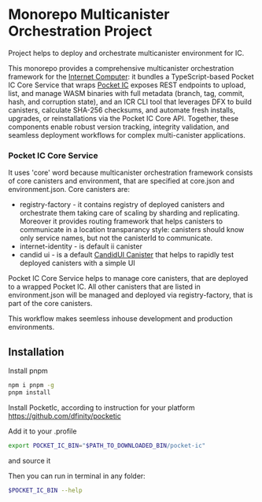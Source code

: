# Monorepo Multicanister Orchestration Project

Project helps to deploy and orchestrate multicanister environment for IC.

This monorepo provides a comprehensive multicanister orchestration framework for the [Internet Computer](https://github.com/DFINITY): it bundles a TypeScript-based Pocket IC Core Service that wraps [Pocket IC](https://github.com/dfinity/pocketic) exposes REST endpoints to upload, list, and manage WASM binaries with full metadata (branch, tag, commit, hash, and corruption state), and an ICR CLI tool that leverages DFX to build canisters, calculate SHA-256 checksums, and automate fresh installs, upgrades, or reinstallations via the Pocket IC Core API. Together, these components enable robust version tracking, integrity validation, and seamless deployment workflows for complex multi-canister applications.

### Pocket IC Core Service
It uses 'core' word because multicanister orchestration framework consists of core canisters and environment, that are specified at core.json and environment.json.
Core canisters are:
 - registry-factory - it contains registry of deployed canisters and orchestrate them taking care of scaling by sharding and replicating. Moreover it provides routing framework that helps canisters to communicate in a location transparancy style: canisters should know only service names, but not the canisterId to communicate.
 - internet-identity - is default ii canister
 - candid ui - is a default [CandidUI Canister](https://github.com/dfinity/candid/tree/master/tools/ui) that helps to rapidly test deployed canisters with a simple UI

Pocket IC Core Service helps to manage core canisters, that are deployed to a wrapped Pocket IC. All other canisters that are listed in environment.json will be managed and deployed via registry-factory, that is part of the core canisters.

This workflow makes seemless inhouse development and production environments.


## Installation

Install pnpm
```sh
npm i pnpm -g
pnpm install
```

Install PocketIc, according to instruction for your platform
https://github.com/dfinity/pocketic

Add it to your .profile
```sh
export POCKET_IC_BIN="$PATH_TO_DOWNLOADED_BIN/pocket-ic"
```
and source it

Then you can run in terminal in any folder:
```sh
$POCKET_IC_BIN --help
```